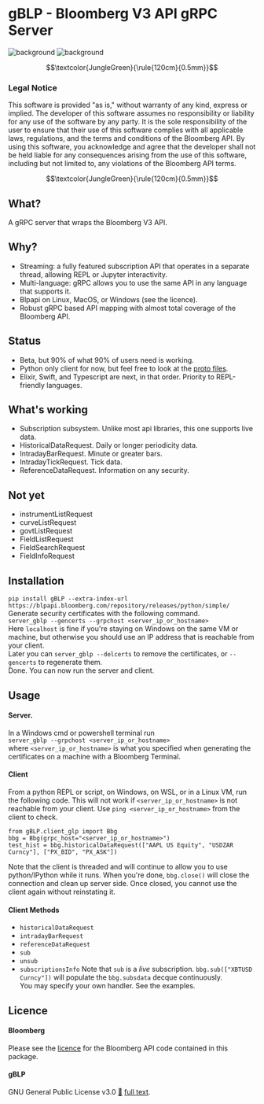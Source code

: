 # gBLP - Bloomberg V3 API gRPC Server

![background](images/finvids.gif#gh-dark-mode-only)
![background](images/finvids.gif#gh-light-mode-only)


$$\textcolor{JungleGreen}{\rule{120cm}{0.5mm}}$$
### Legal Notice
This software is provided "as is," without warranty of any kind, express or implied. The developer of this software assumes no responsibility or liability for any use of the software by any party. It is the sole responsibility of the user to ensure that their use of this software complies with all applicable laws, regulations, and the terms and conditions of the Bloomberg API. By using this software, you acknowledge and agree that the developer shall not be held liable for any consequences arising from the use of this software, including but not limited to, any violations of the Bloomberg API terms.

$$\textcolor{JungleGreen}{\rule{120cm}{0.5mm}}$$

## What?
A gRPC server that wraps the Bloomberg V3 API. 


## Why?
* Streaming: a fully featured subscription API that operates in a separate thread, allowing REPL or Jupyter interactivity.
* Multi-language: gRPC allows you to use the same API in any language that supports it. 
* Blpapi on Linux, MacOS, or Windows (see the licence).
* Robust gRPC based API mapping with almost total coverage of the Bloomberg API. 


## Status
* Beta, but 90% of what 90% of users need is working.
* Python only client for now, but feel free to look at the [proto files](protos/bloomberg.proto).
* Elixir, Swift, and Typescript are next, in that order. Priority to REPL-friendly languages. 


## What's working

* Subscription subsystem. Unlike most api libraries, this one supports live data. 
* HistoricalDataRequest. Daily or longer periodicity data. 
* IntradayBarRequest. Minute or greater bars.
* IntradayTickRequest. Tick data.
* ReferenceDataRequest. Information on any security. 

## Not yet
* instrumentListRequest
* curveListRequest
* govtListRequest
* FieldListRequest
* FieldSearchRequest
* FieldInfoRequest

## Installation
`pip install gBLP --extra-index-url https://blpapi.bloomberg.com/repository/releases/python/simple/`  
Generate security certificates with the following command.   
`server_gblp --gencerts --grpchost <server_ip_or_hostname>`  
Here `localhost` is fine if you're staying on Windows on the same VM or machine, but otherwise you should use an IP address that is reachable from your client.  
Later you can `server_gblp --delcerts` to remove the certificates, or `--gencerts` to regenerate them.  
Done. You can now run the server and client.  

## Usage
#### Server. 
In a Windows cmd or powershell terminal run  
`server_gblp --grpchost <server_ip_or_hostname>`  
where `<server_ip_or_hostname>` is what you specified when generating the certificates on a machine with a Bloomberg Terminal.

#### Client
From a python REPL or script, on Windows, on WSL, or in a Linux VM, run the following code. This will not work if `<server_ip_or_hostname>` is not reachable from your client. Use `ping <server_ip_or_hostname>` from the client to check.
```
from gBLP.client_glp import Bbg
bbg = Bbg(grpc_host="<server_ip_or_hostname>")
test_hist = bbg.historicalDataRequest(["AAPL US Equity", "USDZAR Curncy"], ["PX_BID", "PX_ASK"])
```
Note that the client is threaded and will continue to allow you to use python/IPython while it runs. 
When you're done, `bbg.close()` will close the connection and clean up server side. Once closed, you cannot use the client again without reinstating it. 

#### Client Methods
* `historicalDataRequest`
* `intradayBarRequest`
* `referenceDataRequest`
* `sub`
* `unsub`
* `subscriptionsInfo`
Note that `sub` is a _live_ subscription. `bbg.sub(["XBTUSD Curncy"])` will populate the `bbg.subsdata` decque continuously.  
You may specify your own handler. See the examples. 

## Licence
#### Bloomberg
Please see the [licence](https://github.com/vegabook/gBLP/blob/main/src/bbg_copyright.txt) for the Bloomberg API code contained in this package. 
#### gBLP
GNU General Public License v3.0 [🔗](https://www.gnu.org/licenses/gpl-3.0.en.html) [full text](https://www.gnu.org/licenses/gpl-3.0.html).

 


